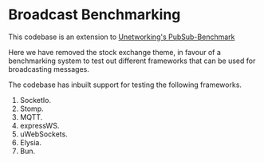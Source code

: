 # Broadcast Benchmarking
This codebase is an extension to [Unetworking's PubSub-Benchmark](https://github.com/uNetworking/pubsub-benchmark)

Here we have removed the stock exchange theme, in favour of a benchmarking system to test out different frameworks that can be used for broadcasting messages.

The codebase has inbuilt support for testing the following frameworks.

1. SocketIo.
2. Stomp.
3. MQTT.
4. expressWS.
5. uWebSockets.
6. Elysia.
7. Bun.


